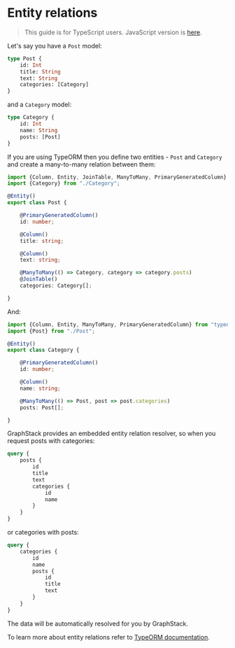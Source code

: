 # Entity relations

> This guide is for TypeScript users. JavaScript version is [here](../javascript/entity-relations.md).

Let's say you have a `Post` model:

```graphql
type Post {
    id: Int
    title: String
    text: String
    categories: [Category]
}
```

and a `Category` model:

```graphql
type Category {
    id: Int
    name: String
    posts: [Post]
}
```

If you are using TypeORM then you define two entities - `Post` and `Category` and create a many-to-many relation between them:

```typescript
import {Column, Entity, JoinTable, ManyToMany, PrimaryGeneratedColumn} from "typeorm";
import {Category} from "./Category";

@Entity()
export class Post {

    @PrimaryGeneratedColumn()
    id: number;

    @Column()
    title: string;

    @Column()
    text: string;

    @ManyToMany(() => Category, category => category.posts)
    @JoinTable()
    categories: Category[];

}
```

And:

```typescript
import {Column, Entity, ManyToMany, PrimaryGeneratedColumn} from "typeorm";
import {Post} from "./Post";

@Entity()
export class Category {

    @PrimaryGeneratedColumn()
    id: number;

    @Column()
    name: string;

    @ManyToMany(() => Post, post => post.categories)
    posts: Post[];

}
```

GraphStack provides an embedded entity relation resolver, 
so when you request posts with categories:

```graphql
query {
    posts {
        id
        title
        text
        categories {
            id
            name
        }
    }
}
```

or categories with posts:

```graphql
query {
    categories {
        id
        name
        posts {
            id
            title
            text
        }
    }
}
```

The data will be automatically resolved for you by GraphStack.

To learn more about entity relations refer to [TypeORM documentation](http://typeorm.io/#/relations).